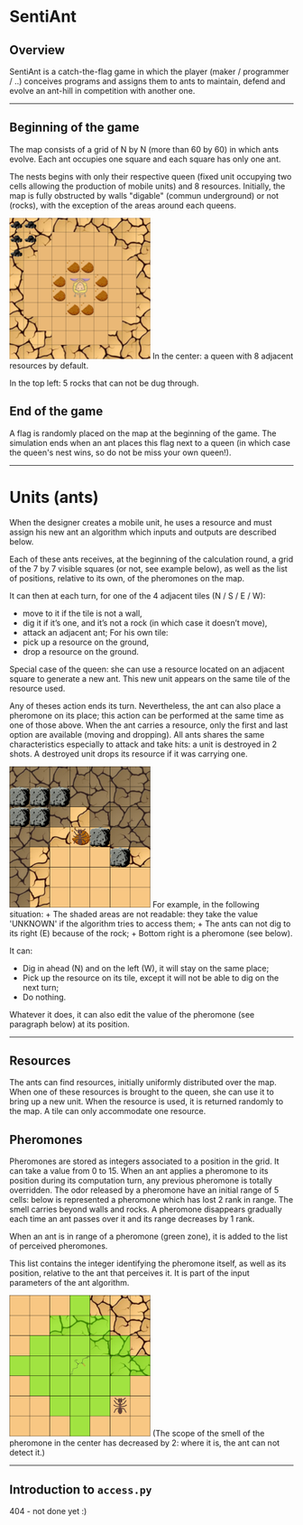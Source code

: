 # SentiAnt

## Overview

SentiAnt is a catch-the-flag game in which the player (maker / programmer / ..) conceives programs and assigns them to ants to maintain, defend and evolve an ant-hill in competition with another one.

---

## Beginning of the game

The map consists of a grid of N by N (more than 60 by 60) in which ants evolve. Each ant occupies one square and each square has only one ant.

The nests begins with only their respective queen (fixed unit occupying two cells allowing the production of mobile units) and 8 resources. Initially, the map is fully obstructed by walls "digable" (commun underground) or not (rocks), with the exception of the areas around each queens.

<img src="https://github.com/PictElm/SentiAnt/raw/master/images/example_queen.png" width="250">
In the center: a queen with 8 adjacent resources by default.

In the top left: 5 rocks that can not be dug through.

## End of the game

A flag is randomly placed on the map at the beginning of the game. The simulation ends when an ant places this flag next to a queen (in which case the queen's nest wins, so do not be miss your own queen!).

---

# Units (ants)

When the designer creates a mobile unit, he uses a resource and must assign his new ant an algorithm which inputs and outputs are described below.

Each of these ants receives, at the beginning of the calculation round, a grid of the 7 by 7 visible squares (or not, see example below), as well as the list of positions, relative to its own, of the pheromones on the map.

It can then at each turn, for one of the 4 adjacent tiles (N / S / E / W):
+ move to it if the tile is not a wall,
+ dig it if it’s one, and it’s not a rock (in which case it doesn’t move),
+ attack an adjacent ant;
For his own tile:
+ pick up a resource on the ground,
+ drop a resource on the ground.

Special case of the queen: she can use a resource located on an adjacent square to generate a new ant. This new unit appears on the same tile of the resource used.

Any of theses action ends its turn. Nevertheless, the ant can also place a pheromone on its place; this action can be performed at the same time as one of those above.
When the ant carries a resource, only the first and last option are available (moving and dropping).
All ants shares the same characteristics especially to attack and take hits: a unit is destroyed in 2 shots. A destroyed unit drops its resource if it was carrying one.

<img src="https://github.com/PictElm/SentiAnt/raw/master/images/example_random.png" width="250">
For example, in the following situation:
+ The shaded areas are not readable: they take the value 'UNKNOWN' if the algorithm tries to access them;
+ The ants can not dig to its right (E) because of the rock;
+ Bottom right is a pheromone (see below).

It can:
+ Dig in ahead (N) and on the left (W), it will stay on the same place;
+ Pick up the resource on its tile, except it will not be able to dig on the next turn;
+ Do nothing.

Whatever it does, it can also edit the value of the pheromone (see paragraph below) at its position.

---

## Resources

The ants can find resources, initially uniformly distributed over the map. When one of these resources is brought to the queen, she can use it to bring up a new unit. When the resource is used, it is returned randomly to the map. A tile can only accommodate one resource.

## Pheromones

Pheromones are stored as integers associated to a position in the grid. It can take a value from 0 to 15.
When an ant applies a pheromone to its position during its computation turn, any previous pheromone is totally overridden.
The odor released by a pheromone have an initial range of 5 cells: below is represented a pheromone which has lost 2 rank in range. The smell carries beyond walls and rocks. A pheromone disappears gradually each time an ant passes over it and its range decreases by 1 rank.

When an ant is in range of a pheromone (green zone), it is added to the list of perceived pheromones.

This list contains the integer identifying the pheromone itself, as well as its position, relative to the ant that perceives it. It is part of the input parameters of the ant algorithm.

<img src="https://github.com/PictElm/SentiAnt/raw/master/images/example_pheromone.png" width="250">
(The scope of the smell of the pheromone in the center has decreased by 2: where it is, the ant can not detect it.)

---

## Introduction to `access.py`

404 - not done yet :)
